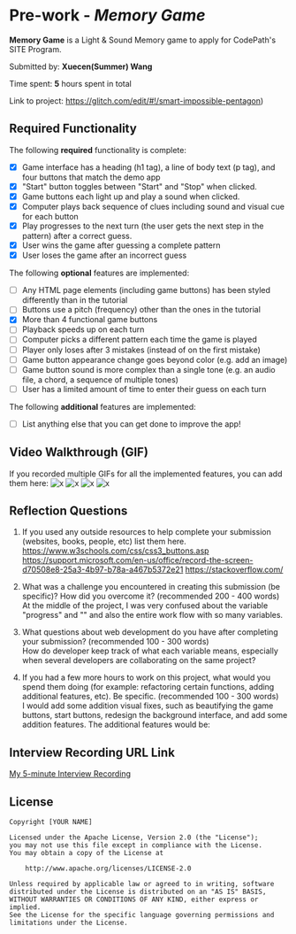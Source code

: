 # Pre-work - *Memory Game*

**Memory Game** is a Light & Sound Memory game to apply for CodePath's SITE Program. 

Submitted by: **Xuecen(Summer) Wang**

Time spent: **5** hours spent in total

Link to project: https://glitch.com/edit/#!/smart-impossible-pentagon)

## Required Functionality

The following **required** functionality is complete:

* [x] Game interface has a heading (h1 tag), a line of body text (p tag), and four buttons that match the demo app
* [x] "Start" button toggles between "Start" and "Stop" when clicked. 
* [x] Game buttons each light up and play a sound when clicked. 
* [x] Computer plays back sequence of clues including sound and visual cue for each button
* [x] Play progresses to the next turn (the user gets the next step in the pattern) after a correct guess. 
* [x] User wins the game after guessing a complete pattern
* [x] User loses the game after an incorrect guess

The following **optional** features are implemented:

* [ ] Any HTML page elements (including game buttons) has been styled differently than in the tutorial
* [ ] Buttons use a pitch (frequency) other than the ones in the tutorial
* [x] More than 4 functional game buttons
* [ ] Playback speeds up on each turn
* [ ] Computer picks a different pattern each time the game is played
* [ ] Player only loses after 3 mistakes (instead of on the first mistake)
* [ ] Game button appearance change goes beyond color (e.g. add an image)
* [ ] Game button sound is more complex than a single tone (e.g. an audio file, a chord, a sequence of multiple tones)
* [ ] User has a limited amount of time to enter their guess on each turn

The following **additional** features are implemented:

- [ ] List anything else that you can get done to improve the app!

## Video Walkthrough (GIF)

If you recorded multiple GIFs for all the implemented features, you can add them here:
![x](gif1-link-here)
![x](gif2-link-here)
![x](gif3-link-here)
![x](gif4-link-here)

## Reflection Questions
1. If you used any outside resources to help complete your submission (websites, books, people, etc) list them here. 
https://www.w3schools.com/css/css3_buttons.asp
https://support.microsoft.com/en-us/office/record-the-screen-d70508e8-25a3-4b97-b78a-a467b5372e21
https://stackoverflow.com/

2. What was a challenge you encountered in creating this submission (be specific)? How did you overcome it? (recommended 200 - 400 words)
<br/>At the middle of the project, I was very confused about the variable "progress" and "" and also the entire work flow with so many variables. 


3. What questions about web development do you have after completing your submission? (recommended 100 - 300 words) 
<br/>How do developer keep track of what each variable means, especially when several developers are collaborating on the same project?


4. If you had a few more hours to work on this project, what would you spend them doing (for example: refactoring certain functions, adding additional features, etc). Be specific. (recommended 100 - 300 words) 
<br/>I would add some addition visual fixes, such as beautifying the game buttons, start buttons, redesign the background interface, and add some addition features. The additional features would be: 


## Interview Recording URL Link

[My 5-minute Interview Recording](your-link-here)


## License

    Copyright [YOUR NAME]

    Licensed under the Apache License, Version 2.0 (the "License");
    you may not use this file except in compliance with the License.
    You may obtain a copy of the License at

        http://www.apache.org/licenses/LICENSE-2.0

    Unless required by applicable law or agreed to in writing, software
    distributed under the License is distributed on an "AS IS" BASIS,
    WITHOUT WARRANTIES OR CONDITIONS OF ANY KIND, either express or implied.
    See the License for the specific language governing permissions and
    limitations under the License.
